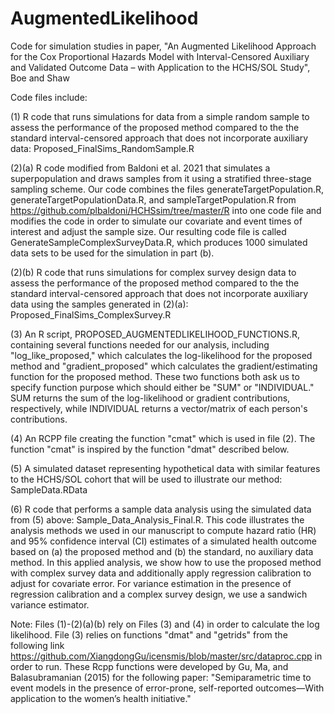 # AugmentedLikelihood
Code for simulation studies in paper, "An Augmented Likelihood Approach for the Cox Proportional Hazards Model with Interval-Censored Auxiliary and Validated Outcome Data – with Application to the HCHS/SOL Study", Boe and Shaw

Code files include:

(1) R code that runs simulations for data from a simple random sample to assess the performance of the proposed method compared to the the standard interval-censored approach that does not incorporate auxiliary data: Proposed_FinalSims_RandomSample.R

(2)(a) R code modified from Baldoni et al. 2021 that simulates a superpopulation and draws samples from it using a stratified three-stage sampling scheme. Our code combines the files generateTargetPopulation.R, generateTargetPopulationData.R, and sampleTargetPopulation.R  from https://github.com/plbaldoni/HCHSsim/tree/master/R into one code file and modifies the code in order to simulate our covariate and event times of interest and adjust the sample size. Our resulting code file is called GenerateSampleComplexSurveyData.R, which produces 1000 simulated data sets to be used for the simulation in part (b).

(2)(b) R code that runs simulations for complex survey design data to assess the performance of the proposed method compared to the the standard interval-censored approach that does not incorporate auxiliary data using the samples generated in (2)(a): Proposed_FinalSims_ComplexSurvey.R

(3) An R script, PROPOSED_AUGMENTEDLIKELIHOOD_FUNCTIONS.R, containing several functions needed for our analysis, including "log_like_proposed," which calculates the log-likelihood for the proposed method and "gradient_proposed" which calculates the gradient/estimating function for the proposed method. These two functions both ask us to specify function purpose which should either be "SUM" or "INDIVIDUAL." SUM returns the sum of the log-likelihood or gradient contributions, respectively, while INDIVIDUAL returns a vector/matrix of each person's contributions.

(4) An RCPP file creating the function "cmat" which is used in file (2). The function "cmat" is inspired by the function "dmat" described below.

(5) A simulated dataset representing hypothetical data with similar features to the HCHS/SOL cohort that will be used to illustrate our method: SampleData.RData

(6) R code that performs a sample data analysis using the simulated data from (5) above: Sample_Data_Analysis_Final.R. This code illustrates the analysis methods we used in our manuscript to compute hazard ratio (HR) and 95% confidence interval (CI) estimates of a simulated health outcome based on (a) the proposed method and (b) the standard, no auxiliary data method. In this applied analysis, we show how to use the proposed method with complex survey data and additionally apply regression calibration to adjust for covariate error. For variance estimation in the presence of regression calibration and a complex survey design, we use a sandwich variance estimator.

Note: Files (1)-(2)(a)(b) rely on Files (3) and (4) in order to calculate the log likelihood. File (3) relies on functions "dmat" and "getrids" from the following link https://github.com/XiangdongGu/icensmis/blob/master/src/dataproc.cpp in order to run. These Rcpp functions were developed by Gu, Ma, and Balasubramanian (2015) for the following paper: "Semiparametric time to event models in the presence of error-prone, self-reported outcomes—With application to the women’s health initiative."
